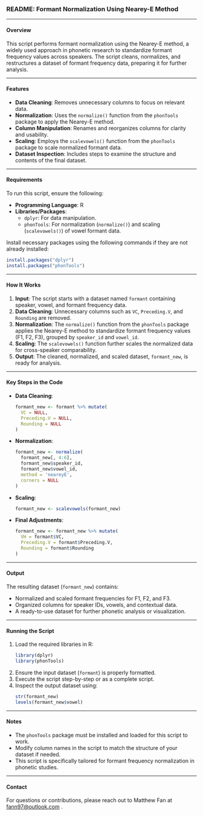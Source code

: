 ### README: Formant Normalization Using Nearey-E Method

---

#### **Overview**
This script performs formant normalization using the Nearey-E method, a widely used approach in phonetic research to standardize formant frequency values across speakers. The script cleans, normalizes, and restructures a dataset of formant frequency data, preparing it for further analysis.

---

#### **Features**
- **Data Cleaning**: Removes unnecessary columns to focus on relevant data.
- **Normalization**: Uses the `normalize()` function from the `phonTools` package to apply the Nearey-E method.
- **Column Manipulation**: Renames and reorganizes columns for clarity and usability.
- **Scaling**: Employs the `scalevowels()` function from the `phonTools` package to scale normalized formant data.
- **Dataset Inspection**: Includes steps to examine the structure and contents of the final dataset.

---

#### **Requirements**
To run this script, ensure the following:
- **Programming Language**: R
- **Libraries/Packages**:
  - `dplyr`: For data manipulation.
  - `phonTools`: For normalization (`normalize()`) and scaling (`scalevowels()`) of vowel formant data.

Install necessary packages using the following commands if they are not already installed:
```r
install.packages("dplyr")
install.packages("phonTools")
```

---

#### **How It Works**
1. **Input**: The script starts with a dataset named `formant` containing speaker, vowel, and formant frequency data.
2. **Data Cleaning**: Unnecessary columns such as `VC`, `Preceding.V`, and `Rounding` are removed.
3. **Normalization**: The `normalize()` function from the `phonTools` package applies the Nearey-E method to standardize formant frequency values (F1, F2, F3), grouped by `speaker_id` and `vowel_id`.
4. **Scaling**: The `scalevowels()` function further scales the normalized data for cross-speaker comparability.
5. **Output**: The cleaned, normalized, and scaled dataset, `formant_new`, is ready for analysis.

---

#### **Key Steps in the Code**
- **Data Cleaning**:
  ```r
  formant_new <- formant %>% mutate(
    VC = NULL,
    Preceding.V = NULL,
    Rounding = NULL
  )
  ```
- **Normalization**:
  ```r
  formant_new <- normalize(
    formant_new[, 4:6], 
    formant_new$speaker_id, 
    formant_new$vowel_id, 
    method = 'neareyE', 
    corners = NULL
  )
  ```
- **Scaling**:
  ```r
  formant_new <- scalevowels(formant_new)
  ```
- **Final Adjustments**:
  ```r
  formant_new <- formant_new %>% mutate(
    VH = formant$VC,
    Preceding.V = formant$Preceding.V,
    Rounding = formant$Rounding
  )
  ```

---

#### **Output**
The resulting dataset (`formant_new`) contains:
- Normalized and scaled formant frequencies for F1, F2, and F3.
- Organized columns for speaker IDs, vowels, and contextual data.
- A ready-to-use dataset for further phonetic analysis or visualization.

---

#### **Running the Script**
1. Load the required libraries in R:
   ```r
   library(dplyr)
   library(phonTools)
   ```
2. Ensure the input dataset (`formant`) is properly formatted.
3. Execute the script step-by-step or as a complete script.
4. Inspect the output dataset using:
   ```r
   str(formant_new)
   levels(formant_new$vowel)
   ```

---

#### **Notes**
- The `phonTools` package must be installed and loaded for this script to work.
- Modify column names in the script to match the structure of your dataset if needed.
- This script is specifically tailored for formant frequency normalization in phonetic studies.

---

#### **Contact**
For questions or contributions, please reach out to Matthew Fan at fann97@outlook.com .
